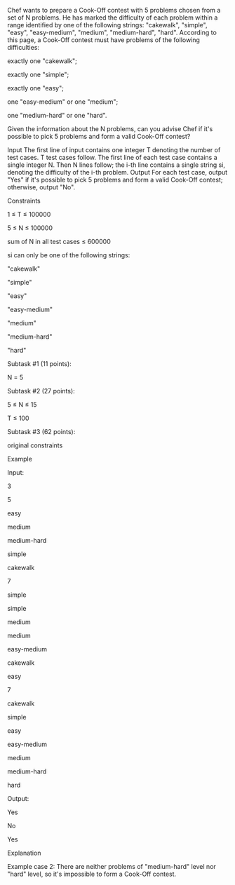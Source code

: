 Chef wants to prepare a Cook-Off contest with 5 problems chosen from a set of N problems. He has marked the difficulty of each problem within a range identified by one of the following strings: "cakewalk", "simple", "easy", "easy-medium", "medium", "medium-hard", "hard". According to this page, a Cook-Off contest must have problems of the following difficulties:

exactly one "cakewalk";

exactly one "simple";

exactly one "easy";

one "easy-medium" or one "medium";

one "medium-hard" or one "hard".

Given the information about the N problems, can you advise Chef if it's possible to pick 5 problems and form a valid Cook-Off contest?

Input
The first line of input contains one integer T denoting the number of test cases.
T test cases follow.
The first line of each test case contains a single integer N.
Then N lines follow; the i-th line contains a single string si, denoting the difficulty of the i-th problem.
Output
For each test case, output "Yes" if it's possible to pick 5 problems and form a valid Cook-Off contest; otherwise, output "No".

Constraints

1 ≤ T ≤ 100000

5 ≤ N ≤ 100000

sum of N in all test cases ≤ 600000

si can only be one of the following strings:

"cakewalk"

"simple"

"easy"

"easy-medium"

"medium"

"medium-hard"

"hard"

Subtask #1 (11 points):

N = 5

Subtask #2 (27 points):

5 ≤ N ≤ 15

T ≤ 100

Subtask #3 (62 points):

original constraints

Example

Input:

3

5

easy

medium

medium-hard

simple

cakewalk

7

simple

simple

medium

medium

easy-medium

cakewalk

easy

7

cakewalk

simple

easy

easy-medium

medium

medium-hard

hard

Output:

Yes

No

Yes



Explanation

Example case 2: There are neither problems of "medium-hard" level nor "hard" level, so it's impossible to form a Cook-Off 
contest.
